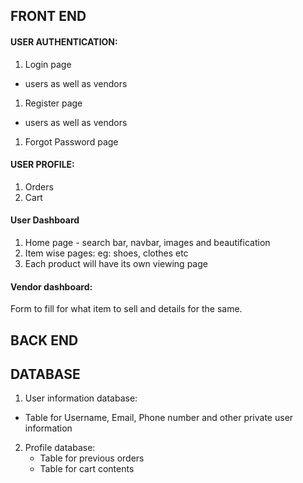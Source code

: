 
## FRONT END


#### USER AUTHENTICATION:
1. Login page  
  - users as well as vendors  
1. Register page
  - users as well as vendors   
  
1. Forgot Password page

#### USER PROFILE:
1. Orders  
1. Cart

#### User Dashboard
1. Home page - search bar, navbar, images and beautification 
1. Item wise pages: eg: shoes, clothes etc
1. Each product will have its own viewing page

#### Vendor dashboard:
Form to fill for what item to sell and details for the same.


## BACK END


## DATABASE

1. User information database:  
  - Table for Username, Email, Phone number and other private user information  
  
2. Profile database:  
      - Table for previous orders 
      - Table for cart contents





<!-- separate database for username password and other things -->
<!-- tight security -->
<!-- database vs file space -->
<!-- convert images to base 64 -->
